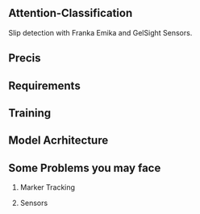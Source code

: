 ## Attention-Classification
Slip detection with Franka Emika and GelSight Sensors.

## Precis



## Requirements

## Training

## Model Acrhitecture


## Some Problems you may face

  1. Marker Tracking

  2. Sensors

